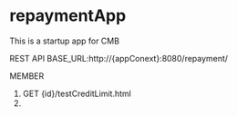 repaymentApp
============

This is a startup app for CMB

REST API
BASE_URL:http://{appConext}:8080/repayment/

MEMBER
1. GET  {id}/testCreditLimit.html 
2. 
